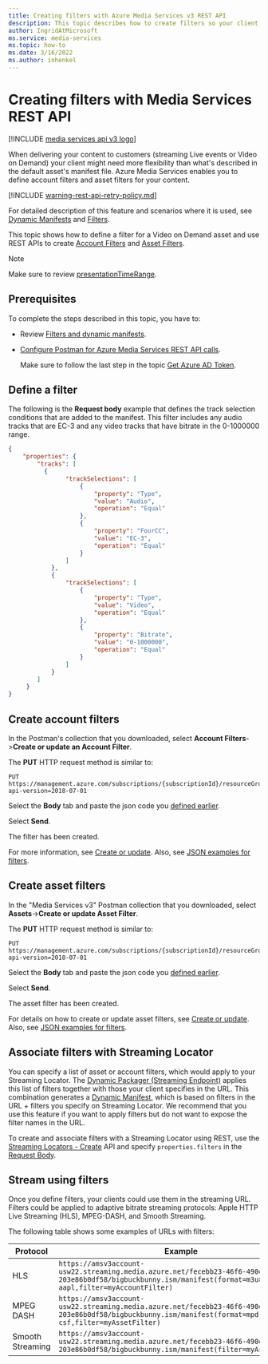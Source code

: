 ```yaml
---
title: Creating filters with Azure Media Services v3 REST API
description: This topic describes how to create filters so your client can use them to stream specific sections of a stream. Media Services v3 REST API creates dynamic manifests to achieve this selective streaming.
author: IngridAtMicrosoft
ms.service: media-services
ms.topic: how-to
ms.date: 3/16/2022
ms.author: inhenkel
---
```

# Creating filters with Media Services REST API

[!INCLUDE [media services api v3 logo](./includes/v3-hr.md)]

When delivering your content to customers (streaming Live events or Video on Demand) your client might need more flexibility than what's described in the default asset's manifest file. Azure Media Services enables you to define account filters and asset filters for your content. 

[!INCLUDE [warning-rest-api-retry-policy.md](./includes/warning-rest-api-retry-policy.md)]

For detailed description of this feature and scenarios where it is used, see [Dynamic Manifests](filters-dynamic-manifest-concept.md) and [Filters](filters-concept.md).

This topic shows how to define a filter for a Video on Demand asset and use REST APIs to create [Account Filters](/rest/api/media/accountfilters) and [Asset Filters](/rest/api/media/assetfilters). 

> [!NOTE]
> Make sure to review [presentationTimeRange](filters-concept.md#presentationtimerange).

## Prerequisites 

To complete the steps described in this topic, you have to:

- Review [Filters and dynamic manifests](filters-dynamic-manifest-concept.md).
- [Configure Postman for Azure Media Services REST API calls](setup-postman-rest-how-to.md).

    Make sure to follow the last step in the topic [Get Azure AD Token](setup-postman-rest-how-to.md#get-azure-ad-token). 

## Define a filter  

The following is the **Request body** example that defines the track selection conditions that are added to the manifest. This filter includes any audio tracks that are EC-3 and any video tracks that have bitrate in the 0-1000000 range.

```json
{
    "properties": {
        "tracks": [
          {
                "trackSelections": [
                    {
                        "property": "Type",
                        "value": "Audio",
                        "operation": "Equal"
                    },
                    {
                        "property": "FourCC",
                        "value": "EC-3",
                        "operation": "Equal"
                    }
                ]
            },
            {
                "trackSelections": [
                    {
                        "property": "Type",
                        "value": "Video",
                        "operation": "Equal"
                    },
                    {
                        "property": "Bitrate",
                        "value": "0-1000000",
                        "operation": "Equal"
                    }
                ]
            }
        ]
     }
}
```

## Create account filters

In the Postman's collection that you downloaded, select **Account Filters**->**Create or update an Account Filter**.

The **PUT** HTTP request method is similar to:

```
PUT https://management.azure.com/subscriptions/{subscriptionId}/resourceGroups/{resourceGroupName}/providers/Microsoft.Media/mediaServices/{accountName}/accountFilters/{filterName}?api-version=2018-07-01
```

Select the **Body** tab and paste the json code you [defined earlier](#define-a-filter).

Select **Send**. 

The filter has been created.

For more information, see [Create or update](/rest/api/media/accountfilters/createorupdate). Also, see [JSON examples for filters](/rest/api/media/accountfilters/createorupdate#create-an-account-filter).

## Create asset filters  

In the "Media Services v3" Postman collection that you downloaded, select **Assets**->**Create or update Asset Filter**.

The **PUT** HTTP request method is similar to:

```
PUT https://management.azure.com/subscriptions/{subscriptionId}/resourceGroups/{resourceGroupName}/providers/Microsoft.Media/mediaServices/{accountName}/assets/{assetName}/assetFilters/{filterName}?api-version=2018-07-01
```

Select the **Body** tab and paste the json code you [defined earlier](#define-a-filter).

Select **Send**. 

The asset filter has been created.

For details on how to create or update asset filters, see [Create or update](/rest/api/media/assetfilters/createorupdate). Also, see [JSON examples for filters](/rest/api/media/assetfilters/createorupdate#create-an-asset-filter). 

## Associate filters with Streaming Locator

You can specify a list of asset or account filters, which would apply to your Streaming Locator. The [Dynamic Packager (Streaming Endpoint)](encode-dynamic-packaging-concept.md) applies this list of filters together with those your client specifies in the URL. This combination generates a [Dynamic Manifest](filters-dynamic-manifest-concept.md), which is based on filters in the URL + filters you specify on Streaming Locator. We recommend that you use this feature if you want to apply filters but do not want to expose the filter names in the URL.

To create and associate filters with a Streaming Locator using REST, use the [Streaming Locators - Create](/rest/api/media/streaminglocators/create) API and specify `properties.filters` in the [Request Body](/rest/api/media/streaminglocators/create#request-body).
                                
## Stream using filters

Once you define filters, your clients could use them in the streaming URL. Filters could be applied to adaptive bitrate streaming protocols: Apple HTTP Live Streaming (HLS), MPEG-DASH, and Smooth Streaming.

The following table shows some examples of URLs with filters:

|Protocol|Example|
|---|---|
|HLS|`https://amsv3account-usw22.streaming.media.azure.net/fecebb23-46f6-490d-8b70-203e86b0df58/bigbuckbunny.ism/manifest(format=m3u8-aapl,filter=myAccountFilter)`|
|MPEG DASH|`https://amsv3account-usw22.streaming.media.azure.net/fecebb23-46f6-490d-8b70-203e86b0df58/bigbuckbunny.ism/manifest(format=mpd-time-csf,filter=myAssetFilter)`|
|Smooth Streaming|`https://amsv3account-usw22.streaming.media.azure.net/fecebb23-46f6-490d-8b70-203e86b0df58/bigbuckbunny.ism/manifest(filter=myAssetFilter)`|
